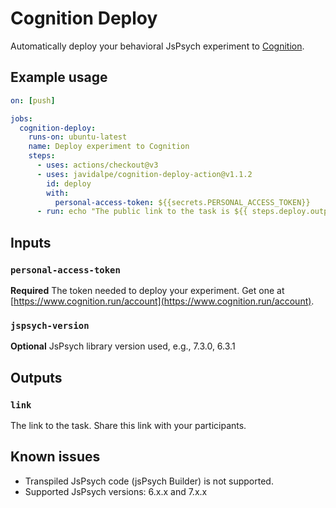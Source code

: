 # Cognition Deploy

Automatically deploy your behavioral JsPsych experiment to [Cognition](https://www.cognition.run).

## Example usage

```yaml
on: [push]

jobs:
  cognition-deploy:
    runs-on: ubuntu-latest
    name: Deploy experiment to Cognition
    steps:
      - uses: actions/checkout@v3
      - uses: javidalpe/cognition-deploy-action@v1.1.2
        id: deploy
        with:
          personal-access-token: ${{secrets.PERSONAL_ACCESS_TOKEN}}
      - run: echo "The public link to the task is ${{ steps.deploy.outputs.link }}"
```

## Inputs

### `personal-access-token`

**Required** The token needed to deploy your experiment. Get one at [https://www.cognition.run/account](https://www.cognition.run/account).

### `jspsych-version`

**Optional** JsPsych library version used, e.g., 7.3.0, 6.3.1

## Outputs

### `link`

The link to the task. Share this link with your participants.

## Known issues

- Transpiled JsPsych code (jsPsych Builder) is not supported.
- Supported JsPsych versions: 6.x.x and 7.x.x
